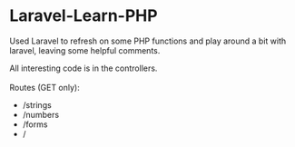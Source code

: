 # Laravel-Learn-PHP
Used Laravel to refresh on some PHP functions and play around a bit with laravel, leaving some helpful comments.

All interesting code is in the controllers.
<br />
<br />
Routes (GET only):
- /strings
- /numbers
- /forms 
- / 
<br />



